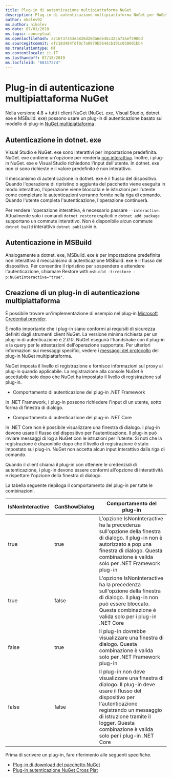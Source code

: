 ```yaml
---
title: Plug-in di autenticazione multipiattaforma NuGet
description: Plug-in di autenticazione multipiattaforma NuGet per NuGet. exe, dotnet. exe, MSBuild. exe e Visual Studio
author: nkolev92
ms.author: nikolev
ms.date: 07/01/2018
ms.topic: conceptual
ms.openlocfilehash: a716737343ea826d28da6de46c32ca73aef590bd
ms.sourcegitcommit: efc18d484fdf0c7a8979b564dcb191c030601bb4
ms.translationtype: MT
ms.contentlocale: it-IT
ms.lasthandoff: 07/18/2019
ms.locfileid: "68317274"
---
```

# <a name="nuget-cross-platform-authentication-plugin"></a>Plug-in di autenticazione multipiattaforma NuGet

Nella versione 4.8 + tutti i client NuGet (NuGet. exe, Visual Studio, dotnet. exe e MSBuild. exe) possono usare un plug-in di autenticazione basato sul modello di plug-in [NuGet multipiattaforma](NuGet-Cross-Platform-Plugins.md) .

## <a name="authentication-in-dotnetexe"></a>Autenticazione in dotnet. exe

Visual Studio e NuGet. exe sono interattivi per impostazione predefinita. NuGet. exe contiene un'opzione per renderla [non interattiva](../nuget-exe-CLI-Reference.md).
Inoltre, i plug-in NuGet. exe e Visual Studio richiedono l'input dell'utente.
In dotnet. exe non ci sono richieste e il valore predefinito è non interattivo.

Il meccanismo di autenticazione in dotnet. exe è il flusso del dispositivo. Quando l'operazione di ripristino o aggiunta del pacchetto viene eseguita in modo interattivo, l'operazione viene bloccata e le istruzioni per l'utente come completare le autenticazioni verranno fornite nella riga di comando.
Quando l'utente completa l'autenticazione, l'operazione continuerà.

Per rendere l'operazione interattiva, è necessario passare `--interactive`.
Attualmente solo i comandi `dotnet restore` espliciti e `dotnet add package` supportano un commute interattivo.
Non è disponibile alcun commute `dotnet build` interattivo `dotnet publish`in e.

## <a name="authentication-in-msbuild"></a>Autenticazione in MSBuild

Analogamente a dotnet. exe, MSBuild. exe è per impostazione predefinita non interattiva il meccanismo di autenticazione MSBuild. exe è il flusso del dispositivo.
Per consentire il ripristino per sospendere e attendere l'autenticazione, chiamare Restore with `msbuild -t:restore -p:NuGetInteractive="true"`.

## <a name="creating-a-cross-platform-authentication-plugin"></a>Creazione di un plug-in di autenticazione multipiattaforma

È possibile trovare un'implementazione di esempio nel plug-in [Microsoft Credential provider](https://github.com/Microsoft/artifacts-credprovider).

È molto importante che i plug-in siano conformi ai requisiti di sicurezza definiti dagli strumenti client NuGet.
La versione minima richiesta per un plug-in di autenticazione è *2.0.0*.
NuGet eseguirà l'handshake con il plug-in e la query per le attestazioni dell'operazione supportate.
Per ulteriori informazioni sui messaggi specifici, vedere i [messaggi del protocollo](NuGet-Cross-Platform-Plugins.md#protocol-messages-index) del plug-in NuGet multipiattaforma.

NuGet imposta il livello di registrazione e fornisce informazioni sul proxy al plug-in quando applicabile.
La registrazione alla console NuGet è accettabile solo dopo che NuGet ha impostato il livello di registrazione sul plug-in.

- Comportamento di autenticazione del plug-in .NET Framework

In .NET Framework, i plug-in possono richiedere l'input di un utente, sotto forma di finestra di dialogo.

- Comportamento di autenticazione del plug-in .NET Core

In .NET Core non è possibile visualizzare una finestra di dialogo. I plug-in devono usare il flusso del dispositivo per l'autenticazione.
Il plug-in può inviare messaggi di log a NuGet con le istruzioni per l'utente.
Si noti che la registrazione è disponibile dopo che il livello di registrazione è stato impostato sul plug-in.
NuGet non accetta alcun input interattivo dalla riga di comando.

Quando il client chiama il plug-in con ottenere le credenziali di autenticazione, i plug-in devono essere conformi all'opzione di interattività e rispettare l'opzione della finestra di dialogo. 

La tabella seguente riepiloga il comportamento del plug-in per tutte le combinazioni.

| IsNonInteractive | CanShowDialog | Comportamento del plug-in |
| ---------------- | ------------- | --------------- |
| true | true | L'opzione IsNonInteractive ha la precedenza sull'opzione della finestra di dialogo. Il plug-in non è autorizzato a pop una finestra di dialogo. Questa combinazione è valida solo per .NET Framework plug-in |
| true | false | L'opzione IsNonInteractive ha la precedenza sull'opzione della finestra di dialogo. Il plug-in non può essere bloccato. Questa combinazione è valida solo per i plug-in .NET Core |
| false | true | Il plug-in dovrebbe visualizzare una finestra di dialogo. Questa combinazione è valida solo per .NET Framework plug-in |
| false | false | Il plug-in non deve visualizzare una finestra di dialogo. Il plug-in deve usare il flusso del dispositivo per l'autenticazione registrando un messaggio di istruzione tramite il logger. Questa combinazione è valida solo per i plug-in .NET Core |

Prima di scrivere un plug-in, fare riferimento alle seguenti specifiche.

- [Plug-in di download del pacchetto NuGet](https://github.com/NuGet/Home/wiki/NuGet-Package-Download-Plugin)
- [Plug-in autenticazione NuGet Cross Plat](https://github.com/NuGet/Home/wiki/NuGet-cross-plat-authentication-plugin)
